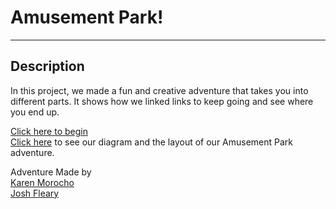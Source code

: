 # Amusement Park!
---
## Description  
In this project, we made a fun and creative adventure that takes you into different parts. It shows how we linked links to keep going and see where you end up.   

[Click here to begin](Amusement-park.md)  
[Click here](https://docs.google.com/drawings/d/19x7k9tx-mQ3VZNj6MSB6amlszHdVUjWNEnauY0wbPKY/edit) to see our diagram and the layout of our Amusement Park adventure.

Adventure Made by  
[Karen Morocho](https://github.com/Karenm0633)  
[Josh Fleary](https://github.com/joshuaf4837) 



